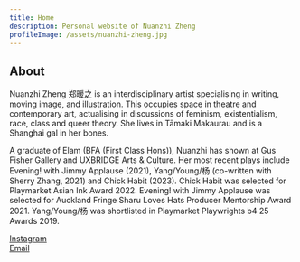 ```yaml
---
title: Home
description: Personal website of Nuanzhi Zheng
profileImage: /assets/nuanzhi-zheng.jpg
---
```


## About

Nuanzhi Zheng 郑暖之 is an interdisciplinary artist specialising in writing, moving image, and illustration. This occupies space in theatre and contemporary art, actualising in discussions of feminism, existentialism, race, class and queer theory. She lives in Tāmaki Makaurau and is a Shanghai gal in her bones.

A graduate of Elam (BFA (First Class Hons)), Nuanzhi has shown at Gus Fisher Gallery and UXBRIDGE Arts & Culture. Her most recent plays include Evening! with Jimmy Applause (2021), Yang/Young/杨 (co-written with Sherry Zhang, 2021) and Chick Habit (2023). Chick Habit was selected for Playmarket Asian Ink Award 2022. Evening! with Jimmy Applause was selected for Auckland Fringe Sharu Loves Hats Producer Mentorship Award 2021. Yang/Young/杨 was shortlisted in Playmarket Playwrights b4 25 Awards 2019.

[Instagram](https://www.instagram.com/breakfast.express/)\
[Email](mailto:%20dzhe97@gmail.com)
